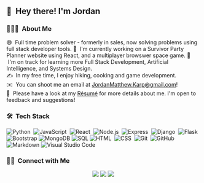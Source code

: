 <!--
**JordanKarp/JordanKarp** is a ✨ _special_ ✨ repository because its `README.md` (this file) appears on your GitHub profile.

Here are some ideas to get you started:

- 🔭 I’m currently working on ...
- 🌱 I’m currently learning ...
- 👯 I’m looking to collaborate on ...
- 🤔 I’m looking for help with ...
- 💬 Ask me about ...
- 📫 How to reach me: ...
- 😄 Pronouns: ...
- ⚡ Fun fact: ...
-->
## 👋 &nbsp;Hey there! I'm Jordan

### 👨🏻‍💻 &nbsp;About Me
😄 &nbsp;Full time problem solver - formerly in sales, now solving problems using full stack developer tools.
🔭 &nbsp;I'm currently working on a Survivor Party Planner website using React, and a multiplayer browswer space game.
🌱 &nbsp;I'm on track for learning more Full Stack Development, Artificial Intelligence, and Systems Design.\
✍️ &nbsp;In my free time, I enjoy hiking, cooking and game development.\
✉️ &nbsp;You can shoot me an email at JordanMatthew.Karp@gmail.com!\
📄 &nbsp;Please have a look at my [Résumé](https://www.JordanKarp.github.io/resume.html) for more details about me. I'm open to feedback and suggestions!


### 🛠 &nbsp;Tech Stack

![Python](https://img.shields.io/badge/-Python-05122A?style=flat&logo=python)&nbsp;
![JavaScript](https://img.shields.io/badge/-JavaScript-05122A?style=flat&logo=javascript)&nbsp;
![React](https://img.shields.io/badge/-React-05122A?style=flat&logo=react)&nbsp;
![Node.js](https://img.shields.io/badge/-Node.js-05122A?style=flat&logo=node.js)&nbsp;
![Express](https://img.shields.io/badge/-Express.js-05122A?style=flat&logo=express)&nbsp;
![Django](https://img.shields.io/badge/-Django-05122A?style=flat&logo=django&logoColor=092E20)&nbsp;
![Flask](https://img.shields.io/badge/-Flask-05122A?style=flat&logo=flask)&nbsp;
![Bootstrap](https://img.shields.io/badge/-Bootstrap-05122A?style=flat&logo=bootstrap&logoColor=563D7C)
![MongoDB](https://img.shields.io/badge/-MongoDB-05122A?style=flat&logo=mongodb&logoColor=47A248)
![SQL](https://img.shields.io/badge/-SQL-05122A?style=flat&logo=sql&logoColor=4169E1)
![HTML](https://img.shields.io/badge/-HTML-05122A?style=flat&logo=HTML5)&nbsp;
![CSS](https://img.shields.io/badge/-CSS-05122A?style=flat&logo=CSS3&logoColor=1572B6)&nbsp;
![Git](https://img.shields.io/badge/-Git-05122A?style=flat&logo=git)&nbsp;
![GitHub](https://img.shields.io/badge/-GitHub-05122A?style=flat&logo=github)&nbsp;
![Markdown](https://img.shields.io/badge/-Markdown-05122A?style=flat&logo=markdown)
![Visual Studio Code](https://img.shields.io/badge/-Visual%20Studio%20Code-05122A?style=flat&logo=visual-studio-code&logoColor=007ACC)&nbsp;


### 🤝🏻 &nbsp;Connect with Me

<p align="center">
<a href="https://JordanKarp.github.io"><img src="https://img.shields.io/badge/-JordanKarp.github.io-717744?style=flat&logo=Google-Chrome&logoColor=white"/></a>
<a href="https://linkedin.com/in/JordanKarp"><img src="https://img.shields.io/badge/-Jordan%20Karp-0077B5?style=flat&logo=Linkedin&logoColor=white"/></a>
<a href="mailto:jordanmatthew.karp@gmail.com"><img src="https://img.shields.io/badge/-jordanmatthew.karp@gmail.com-D14836?style=flat&logo=Gmail&logoColor=white"/></a>
</p>
